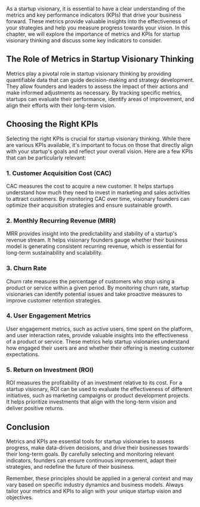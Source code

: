 
As a startup visionary, it is essential to have a clear understanding of the metrics and key performance indicators (KPIs) that drive your business forward. These metrics provide valuable insights into the effectiveness of your strategies and help you measure progress towards your vision. In this chapter, we will explore the importance of metrics and KPIs for startup visionary thinking and discuss some key indicators to consider.

The Role of Metrics in Startup Visionary Thinking
-------------------------------------------------

Metrics play a pivotal role in startup visionary thinking by providing quantifiable data that can guide decision-making and strategy development. They allow founders and leaders to assess the impact of their actions and make informed adjustments as necessary. By tracking specific metrics, startups can evaluate their performance, identify areas of improvement, and align their efforts with their long-term vision.

Choosing the Right KPIs
-----------------------

Selecting the right KPIs is crucial for startup visionary thinking. While there are various KPIs available, it's important to focus on those that directly align with your startup's goals and reflect your overall vision. Here are a few KPIs that can be particularly relevant:

### 1. Customer Acquisition Cost (CAC)

CAC measures the cost to acquire a new customer. It helps startups understand how much they need to invest in marketing and sales activities to attract customers. By monitoring CAC over time, visionary founders can optimize their acquisition strategies and ensure sustainable growth.

### 2. Monthly Recurring Revenue (MRR)

MRR provides insight into the predictability and stability of a startup's revenue stream. It helps visionary founders gauge whether their business model is generating consistent recurring revenue, which is essential for long-term sustainability and scalability.

### 3. Churn Rate

Churn rate measures the percentage of customers who stop using a product or service within a given period. By monitoring churn rate, startup visionaries can identify potential issues and take proactive measures to improve customer retention strategies.

### 4. User Engagement Metrics

User engagement metrics, such as active users, time spent on the platform, and user interaction rates, provide valuable insights into the effectiveness of a product or service. These metrics help startup visionaries understand how engaged their users are and whether their offering is meeting customer expectations.

### 5. Return on Investment (ROI)

ROI measures the profitability of an investment relative to its cost. For a startup visionary, ROI can be used to evaluate the effectiveness of different initiatives, such as marketing campaigns or product development projects. It helps prioritize investments that align with the long-term vision and deliver positive returns.

Conclusion
----------

Metrics and KPIs are essential tools for startup visionaries to assess progress, make data-driven decisions, and drive their businesses towards their long-term goals. By carefully selecting and monitoring relevant indicators, founders can ensure continuous improvement, adapt their strategies, and redefine the future of their business.

Remember, these principles should be applied in a general context and may vary based on specific industry dynamics and business models. Always tailor your metrics and KPIs to align with your unique startup vision and objectives.
